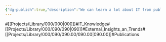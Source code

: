 ```yaml
---
{"dg-publish":true,"description":"We can learn a lot about IT from publications, especially books and web articles. This subcategory provides insights of this kind.","permalink":"/projects/library/000/090/090-00/090-00/","dgPassFrontmatter":true,"noteIcon":"0","created":"2024-04-23T18:01:07.900+09:00","updated":"2024-06-20T01:51:29.556+09:00"}
---
```


#[[Projects/Library/000/000\|000]]#IT_Knowledge#[[Projects/Library/000/090/090\|090]]#External_Insights_an_Trends#[[Projects/Library/000/090/090.00/090.00\|090.00]]#Publications